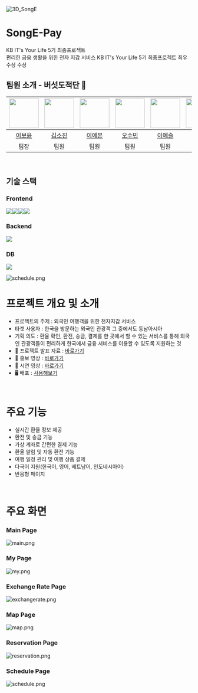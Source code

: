 ![3D_SongE](https://github.com/BoyunLee/song-e-pay/blob/main/frontend/public/images/3D_SongE.png)

# SongE-Pay 
KB IT's Your Life 5기 최종프로젝트 <br>
편리한 금융 생활을 위한 전자 지갑 서비스
KB IT's Your Life 5기 최종프로젝트 최우수상 수상

## 팀원 소개 - 버섯도적단 🍄


| <img src="https://github.com/BoyunLee.png" width="80"> | <img src="https://github.com/sojinnuna.png" width="80"> | <img src="https://github.com/ybon1107.png" width="80"> | <img src="https://github.com/ssooomm.png" width="80"> |  <img src="https://github.com/yesslee.png" width="80"> | <img src="https://github.com/cyh000127.png" width="80"> | <img src="https://github.com/ddubuk228.png" width="80"> |
| :----------------------------------------------------: | :------------------------------------------------------: | :--------------------------------------------------------: | :------------------------------------------------------: | :----------------------------------------------------: | :------------------------------------------------------: | :--------------------------------------------------------: |
|         [이보윤](https://github.com/BoyunLee)          |         [김소진](https://github.com/sojinnuna)          |         [이예본](https://github.com/ybon1107)          |         [오수민](https://github.com/ssooomm)          |         [이예슬](https://github.com/yesslee)          |         [최윤혁](https://github.com/cyh000127)          |         [황정현](https://github.com/ddubuk228)          |
|                          팀장                          |                           팀원                           |                            팀원                            |                           팀원                           |                           팀원                          |                           팀원                           |                            팀원                            | 

<br>


## 기술 스택
<h3>Frontend</h3> 
<div style="display: flex;">
  <img src="https://img.shields.io/badge/Vue.js-4FC08D?style=for-the-badge&logo=Vue.js&logoColor=white">
  <img src="https://img.shields.io/badge/HTML5-E34F26?style=for-the-badge&logo=HTML5&logoColor=white">
  <img src="https://img.shields.io/badge/CSS3-1572B6?style=for-the-badge&logo=CSS3&logoColor=white">
  <img src="https://img.shields.io/badge/Javascript-F7DF1E?style=for-the-badge&logo=Javascript&logoColor=white">
</div>

<h3>Backend</h3>
<div style="display: flex;">
  <img src="https://img.shields.io/badge/Java-ED8B00?style=for-the-badge&logo=openjdk&logoColor=white">
</div>

<h3>DB</h3>
<div style="display: flex;">
  <img src= "https://img.shields.io/badge/MySQL-4479A1?style=for-the-badge&logo=MySQL&logoColor=white">
</div>

![schedule.png](https://github.com/BoyunLee/song-e-pay/blob/main/project_proposal/%EC%8B%9C%EC%8A%A4%ED%85%9C%EC%95%84%ED%82%A4%ED%85%8D%EC%B2%98.png)




# 프로젝트 개요 및 소개

- 프로젝트의 주제 : 외국인 여행객을 위한 전자지갑 서비스<br>
- 타겟 사용자 : 한국을 방문하는 외국인 관광객 그 중에서도 동남아시아<br>
- 기획 의도 : 환율 확인, 환전, 송금, 결제를 한 곳에서 할 수 있는 서비스를 통해 외국인 관광객들이 편리하게 한국에서 금융 서비스를 이용할 수 있도록 지원하는 것 <br>
- 🍄 프로젝트 발표 자료 : [바로가기](https://github.com/BoyunLee/song-e-pay/blob/main/project_proposal/P7-3_%EC%B5%9C%EC%A2%85%EB%B0%9C%ED%91%9CPPT.pdf) <br>
- 🎥 홍보 영상 : [바로가기](https://drive.google.com/file/d/1UkoZNkEHmLKtGLDq3yU9m1WtTev0kOiA/view?usp=drive_link) <br>
- 🎥 시연 영상 : [바로가기](https://drive.google.com/file/d/1IZ-fjrbJJ8tq1ABcHmEo2fI-5DCuaAQ9/view?usp=drive_link) <br>
- 🖥 배포 : [사용해보기](http://35.216.90.170)
  

<br>

# 주요 기능
- 실시간 환율 정보 제공
- 환전 및 송금 기능
- 가상 계좌로 간편한 결제 기능
- 환율 알림 및 자동 환전 기능
- 여행 일정 관리 및 여행 상품 결제
- 다국어 지원(한국어, 영어, 베트남어, 인도네시아어)
- 반응형 페이지

<br>

# 주요 화면
<h3>Main Page</h3>

![main.png](https://github.com/BoyunLee/song-e-pay/blob/main/image/main.png)

<h3>My Page</h3>

![my.png](https://github.com/BoyunLee/song-e-pay/blob/main/image/my.png)

<h3>Exchange Rate Page</h3>

![exchangerate.png](https://github.com/BoyunLee/song-e-pay/blob/main/image/exchangerate.png)

<h3>Map Page</h3>

![map.png](https://github.com/BoyunLee/song-e-pay/blob/main/image/map.png)

<h3>Reservation Page</h3>

![reservation.png](https://github.com/BoyunLee/song-e-pay/blob/main/image/reservation.png)

<h3>Schedule Page</h3>

![schedule.png](https://github.com/BoyunLee/song-e-pay/blob/main/image/schedule.png)

<br>


